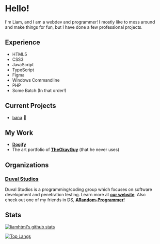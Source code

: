 # Hello! 
I'm Liam, and I am a webdev and programmer! I mostly like to mess around and make things for fun, but I have done a few professional projects.
## Experience
 - HTML5 
 - CSS3
 - JavaScript
 - TypeScript
 - Figma
 - Windows Commandline
 - PHP
 - Some Batch
 (In that order!)
## Current Projects 
 - [bana](https://github.com/liamhtml/bana-bot) 🍌
 ## My Work 
  - **[Dogify](https://chrome.google.com/webstore/detail/dogify/llakkjnncigicdjicpldakfjbafjlgof)**
  - The art portfolio of **[TheOkayGuy](https://theokayguy1.github.io)** (that he never uses)
 ## Organizations
 ### **[Duval Studios](https://github.com/duvalstudios)**
 Duval Studios is a programming/coding group which focuses on software development and penetration testing. Learn more at **[our website](https://duvalstudios.weebly.com)**. Also check out one of my friends in DS, **[ARandom-Programmer](https://github.com/ARandom-Programmer)**!
 
 ## Stats 
 [![liamhtml's github stats](https://github-readme-stats.vercel.app/api?username=liamhtml&count_private=true&show_icons=true&theme=algolia)](https://github.com/anuraghazra/github-readme-stats)
 
 [![Top Langs](https://github-readme-stats.vercel.app/api/top-langs/?username=liamhtml&count_private=true&show_icons=true&theme=algolia)](https://github.com/anuraghazra/github-readme-stats)
